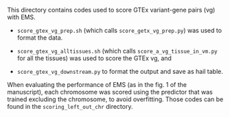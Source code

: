 This directory contains codes used to score GTEx variant-gene pairs (vg) with EMS.

- `score_gtex_vg_prep.sh` (which calls `score_getx_vg_prep.py`) was used to format the data.

- `score_gtex_vg_alltissues.sh` (which calls `score_a_vg_tissue_in_vm.py` for all the tissues) was used to score the GTEx vg, and 

- `score_gtex_vg_downstream.py` to format the output and save as hail table.

When evaluating the performance of EMS (as in the fig. 1 of the manuscript), each chromosome was scored using the predictor that was trained excluding the chromosome, to avoid overfitting. 
Those codes can be found in the `scoring_left_out_chr` directory.
